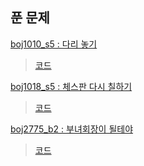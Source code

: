 ## 푼 문제

[boj1010_s5 : 다리 놓기](https://www.acmicpc.net/problem/1010) 

> [코드](./boj1010_s5.py)

[boj1018_s5 : 체스판 다시 칠하기](https://www.acmicpc.net/problem/1018) 

>[코드](./boj1018_s5.py)

[boj2775_b2 : 부녀회장이 될테야](https://www.acmicpc.net/problem/2775) 

>[코드](./boj2775_b2.py)